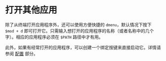 # 打开其他应用

除了从终端打开应用程序外，还可以使用方便快捷的 `dmenu`，默认情况下按下 `$mod + d` 即可打开它。只需输入想打开的应用程序的名称（或者名称中的几个字）。相应的应用程序必须在 `$PATH` 路径中才有用。

此外，如果有经常打开的应用程序，可以创建一个绑定按键来直接启动它。详情请参阅 [配置](https://zjuyk.site/i3wm-userguide-zh/%E9%85%8D%E7%BD%AEi3/%E9%85%8D%E7%BD%AEi3.html) 部分。